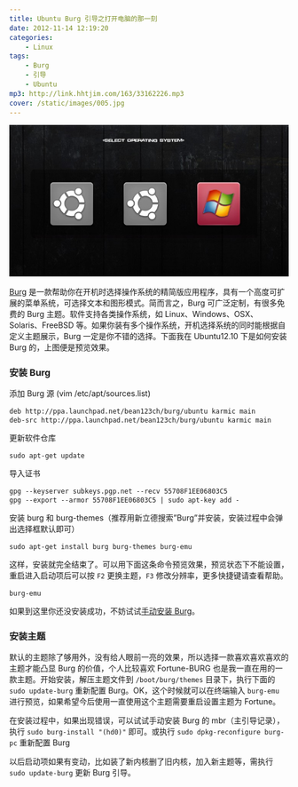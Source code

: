 ```yaml
---
title: Ubuntu Burg 引导之打开电脑的那一刻
date: 2012-11-14 12:19:20
categories:
    - Linux
tags:
    - Burg
    - 引导
    - Ubuntu
mp3: http://link.hhtjim.com/163/33162226.mp3
cover: /static/images/005.jpg
---
```

![enter image description here](/static/images/burg-preview.jpg)

[Burg](https://code.google.com/archive/p/burg/downloads) 是一款帮助你在开机时选择操作系统的精简版应用程序，具有一个高度可扩展的菜单系统，可选择文本和图形模式。简而言之，Burg 可广泛定制，有很多免费的 Burg 主题。软件支持各类操作系统，如 Linux、Windows、OSX、Solaris、FreeBSD 等。如果你装有多个操作系统，开机选择系统的同时能根据自定义主题展示，Burg 一定是你不错的选择。下面我在 Ubuntu12.10 下是如何安装 Burg 的，上图便是预览效果。

### 安装 Burg

添加 Burg 源 (vim  /etc/apt/sources.list)
```
deb http://ppa.launchpad.net/bean123ch/burg/ubuntu karmic main
deb-src http://ppa.launchpad.net/bean123ch/burg/ubuntu karmic main
```
更新软件仓库
```
sudo apt-get update
```
导入证书
```
gpg --keyserver subkeys.pgp.net --recv 55708F1EE06803C5
gpg --export --armor 55708F1EE06803C5 | sudo apt-key add -
```
安装 burg 和 burg-themes（推荐用新立德搜索”Burg”并安装，安装过程中会弹出选择框默认即可）
```
sudo apt-get install burg burg-themes burg-emu
```
这样，安装就完全结束了。可以用下面这条命令预览效果，预览状态下不能设置，重启进入启动项后可以按 `F2` 更换主题，`F3` 修改分辨率，更多快捷键请查看帮助。
```
burg-emu
```
如果到这里你还没安装成功，不妨试试[手动安装 Burg](http://fech.in/2012/install-burg-on-ubuntu-manual/)。

### 安装主题

默认的主题除了够用外，没有给人眼前一亮的效果，所以选择一款喜欢喜欢喜欢的主题才能凸显 Burg 的价值，个人比较喜欢 Fortune-BURG 也是我一直在用的一款主题。开始安装，解压主题文件到 `/boot/burg/themes` 目录下，执行下面的 `sudo update-burg` 重新配置 Burg。OK，这个时候就可以在终端输入 `burg-emu` 进行预览，如果希望今后使用一直使用这个主题需要重启设置主题为 Fortune。

在安装过程中，如果出现错误，可以试试手动安装 Burg 的 mbr（主引导记录），执行 `sudo burg-install "(hd0)"` 即可。或执行 `sudo dpkg-reconfigure burg-pc` 重新配置 Burg

以后启动项如果有变动，比如装了新内核删了旧内核，加入新主题等，需执行 `sudo update-burg` 更新 Burg 引导。

